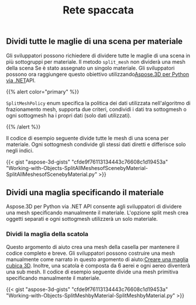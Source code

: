 ﻿---
title: Rete spaccata
type: docs
weight: 100
url: /it/python-net/split-mesh/
description: Gli sviluppatori possono richiedere di dividere tutte le maglie di una scena in più sottogruppi per materiale. Il metodo SplitMesh non dividerà una mesh della scena Se è stato assegnato un singolo materiale. Gli sviluppatori possono ora raggiungere questo obiettivo utilizzando Aspose.3D per Python via .NET API.
---
## **Dividi tutte le maglie di una scena per materiale**
Gli sviluppatori possono richiedere di dividere tutte le maglie di una scena in più sottogruppi per materiale. Il metodo `split_mesh` non dividerà una mesh della scena Se è stato assegnato un singolo materiale. Gli sviluppatori possono ora raggiungere questo obiettivo utilizzando[Aspose.3D per Python via .NET](https://products.aspose.com/3d/python-net/)API.

{{% alert color="primary" %}}

`SplitMeshPolicy` enum specifica la politica dei dati utilizzata nell'algoritmo di frazionamento mesh, supporta due criteri, condividi i dati tra sottogmesh o ogni sottogmesh ha i propri dati (solo dati utilizzati).

{{% /alert %}}

Il codice di esempio seguente divide tutte le mesh di una scena per materiale. Ogni sottogmesh condivide gli stessi dati diretti e differisce solo negli indici.

{{< gist "aspose-3d-gists" "cfde9f76113134443c76608c1d19453a" "Working-with-Objects-SplitAllMeshesofScenebyMaterial-SplitAllMeshesofScenebyMaterial.py" >}}
## **Dividi una maglia specificando il materiale**
Aspose.3D per Python via .NET API consente agli sviluppatori di dividere una mesh specificando manualmente il materiale. L'opzione split mesh crea oggetti separati e ogni sottogmesh utilizzerà un solo materiale.
### **Dividi la maglia della scatola**
Questo argomento di aiuto crea una mesh della casella per mantenere il codice completo e breve. Gli sviluppatori possono costruire una mesh manualmente come narrato in questo argomento di aiuto:[Creare una maglia cubica 3D](/3d/it/python-net/create-3d-mesh-and-scene/). Inoltre, una scatola è composta da 6 aerei e ogni aereo diventerà una sub mesh. Il codice di esempio seguente divide una mesh primitiva specificando manualmente il materiale.

{{< gist "aspose-3d-gists" "cfde9f76113134443c76608c1d19453a" "Working-with-Objects-SplitMeshbyMaterial-SplitMeshbyMaterial.py" >}}
